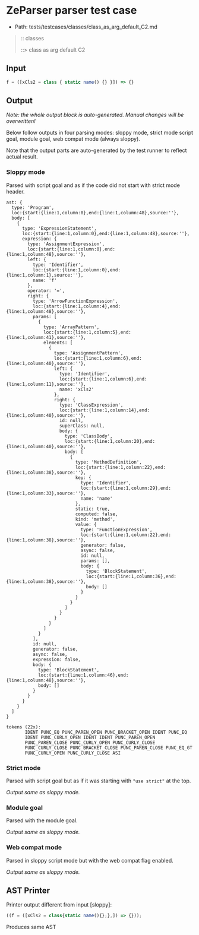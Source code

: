 # ZeParser parser test case

- Path: tests/testcases/classes/class_as_arg_default_C2.md

> :: classes
>
> ::> class as arg default C2

## Input

`````js
f = ([xCls2 = class { static name() {} }]) => {}
`````

## Output

_Note: the whole output block is auto-generated. Manual changes will be overwritten!_

Below follow outputs in four parsing modes: sloppy mode, strict mode script goal, module goal, web compat mode (always sloppy).

Note that the output parts are auto-generated by the test runner to reflect actual result.

### Sloppy mode

Parsed with script goal and as if the code did not start with strict mode header.

`````
ast: {
  type: 'Program',
  loc:{start:{line:1,column:0},end:{line:1,column:48},source:''},
  body: [
    {
      type: 'ExpressionStatement',
      loc:{start:{line:1,column:0},end:{line:1,column:48},source:''},
      expression: {
        type: 'AssignmentExpression',
        loc:{start:{line:1,column:0},end:{line:1,column:48},source:''},
        left: {
          type: 'Identifier',
          loc:{start:{line:1,column:0},end:{line:1,column:1},source:''},
          name: 'f'
        },
        operator: '=',
        right: {
          type: 'ArrowFunctionExpression',
          loc:{start:{line:1,column:4},end:{line:1,column:48},source:''},
          params: [
            {
              type: 'ArrayPattern',
              loc:{start:{line:1,column:5},end:{line:1,column:41},source:''},
              elements: [
                {
                  type: 'AssignmentPattern',
                  loc:{start:{line:1,column:6},end:{line:1,column:40},source:''},
                  left: {
                    type: 'Identifier',
                    loc:{start:{line:1,column:6},end:{line:1,column:11},source:''},
                    name: 'xCls2'
                  },
                  right: {
                    type: 'ClassExpression',
                    loc:{start:{line:1,column:14},end:{line:1,column:40},source:''},
                    id: null,
                    superClass: null,
                    body: {
                      type: 'ClassBody',
                      loc:{start:{line:1,column:20},end:{line:1,column:40},source:''},
                      body: [
                        {
                          type: 'MethodDefinition',
                          loc:{start:{line:1,column:22},end:{line:1,column:38},source:''},
                          key: {
                            type: 'Identifier',
                            loc:{start:{line:1,column:29},end:{line:1,column:33},source:''},
                            name: 'name'
                          },
                          static: true,
                          computed: false,
                          kind: 'method',
                          value: {
                            type: 'FunctionExpression',
                            loc:{start:{line:1,column:22},end:{line:1,column:38},source:''},
                            generator: false,
                            async: false,
                            id: null,
                            params: [],
                            body: {
                              type: 'BlockStatement',
                              loc:{start:{line:1,column:36},end:{line:1,column:38},source:''},
                              body: []
                            }
                          }
                        }
                      ]
                    }
                  }
                }
              ]
            }
          ],
          id: null,
          generator: false,
          async: false,
          expression: false,
          body: {
            type: 'BlockStatement',
            loc:{start:{line:1,column:46},end:{line:1,column:48},source:''},
            body: []
          }
        }
      }
    }
  ]
}

tokens (22x):
       IDENT PUNC_EQ PUNC_PAREN_OPEN PUNC_BRACKET_OPEN IDENT PUNC_EQ
       IDENT PUNC_CURLY_OPEN IDENT IDENT PUNC_PAREN_OPEN
       PUNC_PAREN_CLOSE PUNC_CURLY_OPEN PUNC_CURLY_CLOSE
       PUNC_CURLY_CLOSE PUNC_BRACKET_CLOSE PUNC_PAREN_CLOSE PUNC_EQ_GT
       PUNC_CURLY_OPEN PUNC_CURLY_CLOSE ASI
`````

### Strict mode

Parsed with script goal but as if it was starting with `"use strict"` at the top.

_Output same as sloppy mode._

### Module goal

Parsed with the module goal.

_Output same as sloppy mode._

### Web compat mode

Parsed in sloppy script mode but with the web compat flag enabled.

_Output same as sloppy mode._

## AST Printer

Printer output different from input [sloppy]:

````js
((f = ([xCls2 = class{static name(){};},]) => {}));
````

Produces same AST
